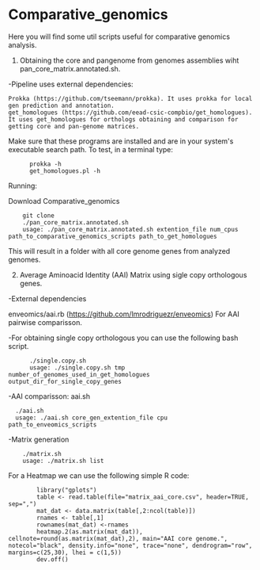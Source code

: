# Comparative_genomics

Here you will find some util scripts useful for comparative genomics analysis.

1. Obtaining the core and pangenome from genomes assemblies wiht pan_core_matrix.annotated.sh.
  
  -Pipeline uses external dependencies:
  
    Prokka (https://github.com/tseemann/prokka). It uses prokka for local gen prediction and annotation.
    get_homologues (https://github.com/eead-csic-compbio/get_homologues). It uses get_homologues for orthologs obtaining and comparison for getting core and pan-genome matrices.

Make sure that these programs are installed and are in your system's executable search path. To test, in a terminal type:

          prokka -h
          get_homologues.pl -h

Running:

Download Comparative_genomics
        
        git clone 
        ./pan_core_matrix.annotated.sh
        usage: ./pan_core_matrix.annotated.sh extention_file num_cpus path_to_comparative_genomics_scripts path_to_get_homologues
   
    
This will result in a folder with all core genome genes from analyzed genomes.

2. Average Aminoacid Identity (AAI) Matrix using sigle copy orthologous genes.

  -External dependencies 
  
  enveomics/aai.rb (https://github.com/lmrodriguezr/enveomics) For AAI pairwise comparisson.
  
 -For obtaining single copy orthologous you can use the following bash script.
  
          ./single.copy.sh
          usage: ./single.copy.sh tmp number_of_genomes_used_in_get_homologues output_dir_for_single_copy_genes
  
  -AAI comparisson: aai.sh
  
      ./aai.sh
      usage: ./aai.sh core_gen_extention_file cpu path_to_enveomics_scripts
   -Matrix generation
   
        ./matrix.sh
        usage: ./matrix.sh list
   
   For a Heatmap we can use the following simple R code:
   
            library("gplots")
            table <- read.table(file="matrix_aai_core.csv", header=TRUE, sep=",")
            mat_dat <- data.matrix(table[,2:ncol(table)])
            rnames <- table[,1]
            rownames(mat_dat) <-rnames
            heatmap.2(as.matrix(mat_dat)), cellnote=round(as.matrix(mat_dat),2), main="AAI core genome.", notecol="black", density.info="none", trace="none", dendrogram="row", margins=c(25,30), lhei = c(1,5))
            dev.off()



   
